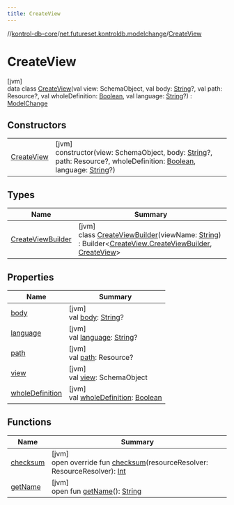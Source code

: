 ```yaml
---
title: CreateView
---
```

//[kontrol-db-core](../../../index.html)/[net.futureset.kontroldb.modelchange](../index.html)/[CreateView](index.html)



# CreateView



[jvm]\
data class [CreateView](index.html)(val view: SchemaObject, val body: [String](https://kotlinlang.org/api/latest/jvm/stdlib/kotlin/-string/index.html)?, val path: Resource?, val wholeDefinition: [Boolean](https://kotlinlang.org/api/latest/jvm/stdlib/kotlin/-boolean/index.html), val language: [String](https://kotlinlang.org/api/latest/jvm/stdlib/kotlin/-string/index.html)?) : [ModelChange](../-model-change/index.html)



## Constructors


| | |
|---|---|
| [CreateView](-create-view.html) | [jvm]<br>constructor(view: SchemaObject, body: [String](https://kotlinlang.org/api/latest/jvm/stdlib/kotlin/-string/index.html)?, path: Resource?, wholeDefinition: [Boolean](https://kotlinlang.org/api/latest/jvm/stdlib/kotlin/-boolean/index.html), language: [String](https://kotlinlang.org/api/latest/jvm/stdlib/kotlin/-string/index.html)?) |


## Types


| Name | Summary |
|---|---|
| [CreateViewBuilder](-create-view-builder/index.html) | [jvm]<br>class [CreateViewBuilder](-create-view-builder/index.html)(viewName: [String](https://kotlinlang.org/api/latest/jvm/stdlib/kotlin/-string/index.html)) : Builder&lt;[CreateView.CreateViewBuilder](-create-view-builder/index.html), [CreateView](index.html)&gt; |


## Properties


| Name | Summary |
|---|---|
| [body](body.html) | [jvm]<br>val [body](body.html): [String](https://kotlinlang.org/api/latest/jvm/stdlib/kotlin/-string/index.html)? |
| [language](language.html) | [jvm]<br>val [language](language.html): [String](https://kotlinlang.org/api/latest/jvm/stdlib/kotlin/-string/index.html)? |
| [path](path.html) | [jvm]<br>val [path](path.html): Resource? |
| [view](view.html) | [jvm]<br>val [view](view.html): SchemaObject |
| [wholeDefinition](whole-definition.html) | [jvm]<br>val [wholeDefinition](whole-definition.html): [Boolean](https://kotlinlang.org/api/latest/jvm/stdlib/kotlin/-boolean/index.html) |


## Functions


| Name | Summary |
|---|---|
| [checksum](checksum.html) | [jvm]<br>open override fun [checksum](checksum.html)(resourceResolver: ResourceResolver): [Int](https://kotlinlang.org/api/latest/jvm/stdlib/kotlin/-int/index.html) |
| [getName](../-model-change/get-name.html) | [jvm]<br>open fun [getName](../-model-change/get-name.html)(): [String](https://kotlinlang.org/api/latest/jvm/stdlib/kotlin/-string/index.html) |


